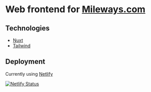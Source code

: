 # Web frontend for [Mileways.com](https://www.mileways.com)

## Technologies
- [Nuxt](https://nuxtjs.org/)
- [Tailwind](https://tailwindcss.com/)

## Deployment
Currently using [Netlify](https://www.netlify.com/)

[![Netlify Status](https://api.netlify.com/api/v1/badges/072bf2d1-89be-4075-9d7a-1919b830d607/deploy-status)](https://app.netlify.com/sites/mileways/deploys)
